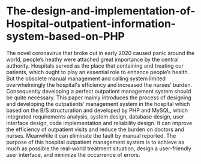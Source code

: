 # The-design-and-implementation-of-Hospital-outpatient-information-system-based-on-PHP
The novel coronavirus that broke out in early 2020 caused panic around the world, people’s heathy were attached great importance by the central authority. Hospitals served as the place that containing and treating our patients, which ought to play an essential role to enhance people’s health. But the obsolete manual management and calling system limited overwhelmingly the hospital's efficiency and increased the nurses’ burden. Consequently developing a perfect outpatient management system should be quite necessary. This paper mainly introduces the process of designing and developing the outpatients’ management system in the hospital which based on the B/S structuration and developed by PHP and MySQL, which integrated requirements analysis, system design, database design, user interface design, code implementation and reliability design. It can improve the efficiency of outpatient visits and reduce the burden on doctors and nurses. Meanwhile it can eliminate the fault by manual reported. The purpose of this hospital outpatient management system is to achieve as much as possible the real-world treatment situation, design a user-friendly user interface, and minimize the occurrence of errors.
